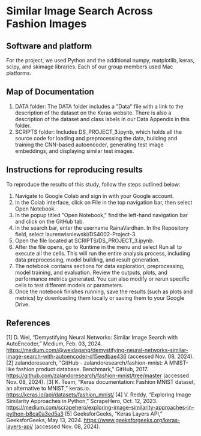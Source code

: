 # Similar Image Search Across Fashion Images

## Software and platform
For the project, we used Python and the additional numpy, matplotlib, keras, scipy, and skimage libraries. Each of our group members used Mac platforms.

## Map of Documentation
1. DATA folder: The DATA folder includes a "Data" file with a link to the description of the dataset on the Keras website. There is also a description of the dataset and class labels in our Data Appendix in this folder.
2. SCRIPTS folder: Includes DS_PROJECT_3.ipynb, which holds all the source code for loading and preprocessing the data, building and training the CNN-based autoencoder, generating test image embeddings, and displaying similar test images.

## Instructions for reproducing results
To reproduce the results of this study, follow the steps outlined below:

1. Navigate to Google Colab and sign in with your Google account.
2. In the Colab interface, click on File in the top navigation bar, then select Open Notebook.
3. In the popup titled "Open Notebook," find the left-hand navigation bar and click on the GitHub tab.
4. In the search bar, enter the username RainaVardhan. In the Repository field, select laurenwisniewski/DS4002-Project-3.
5. Open the file located at SCRIPTS/DS_PROJECT_3.ipynb.
6. After the file opens, go to Runtime in the menu and select Run all to execute all the cells. This will run the entire analysis process, including data preprocessing, model building, and result generation.
7. The notebook contains sections for data exploration, preprocessing, model training, and evaluation. Review the outputs, plots, and performance metrics generated. You can also modify or rerun specific cells to test different models or parameters.
8.  Once the notebook finishes running, save the results (such as plots and metrics) by downloading them locally or saving them to your Google Drive.


## References
[1] D. Wei, “Demystifying Neural Networks: Similar Image Search with AutoEncoder,” Medium, Feb. 03, 2024. https://medium.com/@weidagang/demystifying-neural-networks-similar-image-search-with-autoencoder-d15eedbae436 (accessed Nov. 08, 2024).
[2] zalandoresearch, “GitHub - zalandoresearch/fashion-mnist: A MNIST-like fashion product database. Benchmark,” GitHub, 2017. https://github.com/zalandoresearch/fashion-mnist/tree/master (accessed Nov. 08, 2024).
[3] K. Team, “Keras documentation: Fashion MNIST dataset, an alternative to MNIST,” keras.io. https://keras.io/api/datasets/fashion_mnist/ 
[4] V. Reddy, “Exploring Image Similarity Approaches in Python,” ScrapeHero, Oct. 12, 2023. https://medium.com/scrapehero/exploring-image-similarity-approaches-in-python-b8ca0a3ed5a3
[5] GeeksforGeeks, “Keras Layers API,” GeeksforGeeks, May 13, 2024. https://www.geeksforgeeks.org/keras-layers-api/ (accessed Nov. 08, 2024).
